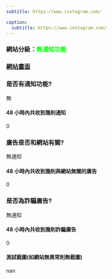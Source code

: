 ```yaml
---
subtitle: https://www.instagram.com/

caption:
  subtitle: https://www.instagram.com/
---
```


<h3>網站分級：<font color="#00FF00">無通知功能</font></h3>

### [網站畫面](https://www.instagram.com/)
### 是否有通知功能?
無

#### 48 小時內共收到幾則通知
0

### 廣告是否和網站有關?
無通知

#### 48 小時內共收到幾則與網站無關的廣告
0

### 是否為詐騙廣告?
無通知

#### 48 小時內共收到幾則詐騙廣告
0

#### 測試截圖(如網站無異常則無截圖)
nan

